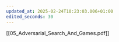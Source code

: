 ```yaml
---
updated_at: 2025-02-24T10:23:03.006+01:00
edited_seconds: 30
---
```

[[05_Adversarial_Search_And_Games.pdf]]
